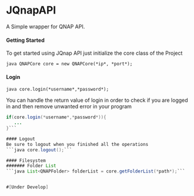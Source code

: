 # JQnapAPI
A Simple wrapper for QNAP API.


#### Getting Started
To get started using JQnap API just initialize the core class of the Project
 
```java QNAPCore core = new QNAPCore(*ip*, *port*);```

#### Login
```java core.login(*username*,*password*);```

You can handle the return value of login in order to check if you are logged in and then remove unwanted error in your program

```java
if(core.login(*username*,*password*)){
   ...
}```

#### Logout
Be sure to logout when you finished all the operations
```java core.logout();```

#### Filesystem
####### Folder List
```java List<QNAPFolder> folderList = core.getFolderList(*path*);```


#[Under Develop]
